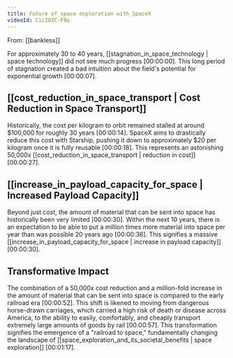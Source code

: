 ```yaml
---
title: Future of space exploration with SpaceX
videoId: CicIOZC-F8o
---
```


From: [[bankless]] <br/> 

For approximately 30 to 40 years, [[stagnation_in_space_technology | space technology]] did not see much progress <a class="yt-timestamp" data-t="00:00:00">[00:00:00]</a>. This long period of stagnation created a bad intuition about the field's potential for exponential growth <a class="yt-timestamp" data-t="00:00:07">[00:00:07]</a>.

## [[cost_reduction_in_space_transport | Cost Reduction in Space Transport]]

Historically, the cost per kilogram to orbit remained stalled at around $100,000 for roughly 30 years <a class="yt-timestamp" data-t="00:00:14">[00:00:14]</a>. SpaceX aims to drastically reduce this cost with Starship, pushing it down to approximately $20 per kilogram once it is fully reusable <a class="yt-timestamp" data-t="00:00:18">[00:00:18]</a>. This represents an astonishing 50,000x [[cost_reduction_in_space_transport | reduction in cost]] <a class="yt-timestamp" data-t="00:00:27">[00:00:27]</a>.

## [[increase_in_payload_capacity_for_space | Increased Payload Capacity]]

Beyond just cost, the amount of material that can be sent into space has historically been very limited <a class="yt-timestamp" data-t="00:00:30">[00:00:30]</a>. Within the next 10 years, there is an expectation to be able to put a million times more material into space per year than was possible 20 years ago <a class="yt-timestamp" data-t="00:00:36">[00:00:36]</a>. This signifies a massive [[increase_in_payload_capacity_for_space | increase in payload capacity]] <a class="yt-timestamp" data-t="00:00:30">[00:00:30]</a>.

## Transformative Impact

The combination of a 50,000x cost reduction and a million-fold increase in the amount of material that can be sent into space is compared to the early railroad era <a class="yt-timestamp" data-t="00:00:52">[00:00:52]</a>. This shift is likened to moving from dangerous horse-drawn carriages, which carried a high risk of death or disease across America, to the ability to easily, comfortably, and cheaply transport extremely large amounts of goods by rail <a class="yt-timestamp" data-t="00:00:57">[00:00:57]</a>. This transformation signifies the emergence of a "railroad to space," fundamentally changing the landscape of [[space_exploration_and_its_societal_benefits | space exploration]] <a class="yt-timestamp" data-t="00:01:17">[00:01:17]</a>.